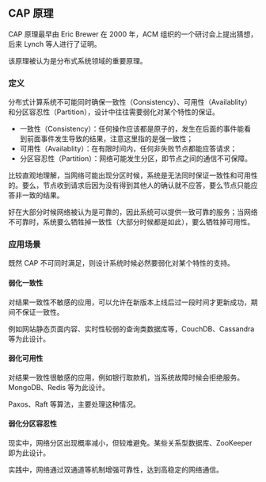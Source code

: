 ## CAP 原理

CAP 原理最早由 Eric Brewer 在 2000 年，ACM 组织的一个研讨会上提出猜想，后来 Lynch 等人进行了证明。

该原理被认为是分布式系统领域的重要原理。

### 定义
分布式计算系统不可能同时确保一致性（Consistency）、可用性（Availablity）和分区容忍性（Partition），设计中往往需要弱化对某个特性的保证。

* 一致性（Consistency）：任何操作应该都是原子的，发生在后面的事件能看到前面事件发生导致的结果，注意这里指的是强一致性；
* 可用性（Availablity）：在有限时间内，任何非失败节点都能应答请求；
* 分区容忍性（Partition）：网络可能发生分区，即节点之间的通信不可保障。

比较直观地理解，当网络可能出现分区时候，系统是无法同时保证一致性和可用性的。要么，节点收到请求后因为没有得到其他人的确认就不应答，要么节点只能应答非一致的结果。

好在大部分时候网络被认为是可靠的，因此系统可以提供一致可靠的服务；当网络不可靠时，系统要么牺牲掉一致性（大部分时候都是如此），要么牺牲掉可用性。

### 应用场景

既然 CAP 不可同时满足，则设计系统时候必然要弱化对某个特性的支持。

#### 弱化一致性
对结果一致性不敏感的应用，可以允许在新版本上线后过一段时间才更新成功，期间不保证一致性。

例如网站静态页面内容、实时性较弱的查询类数据库等，CouchDB、Cassandra 等为此设计。

#### 弱化可用性
对结果一致性很敏感的应用，例如银行取款机，当系统故障时候会拒绝服务。MongoDB、Redis 等为此设计。

Paxos、Raft 等算法，主要处理这种情况。

#### 弱化分区容忍性
现实中，网络分区出现概率减小，但较难避免。某些关系型数据库、ZooKeeper 即为此设计。

实践中，网络通过双通道等机制增强可靠性，达到高稳定的网络通信。

